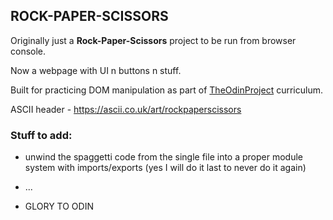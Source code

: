 ## ROCK-PAPER-SCISSORS

Originally just a **Rock-Paper-Scissors** project to be run from browser console. 

Now a webpage with UI n buttons n stuff.   

Built for practicing DOM manipulation as part of [TheOdinProject](https://www.theodinproject.com/) curriculum.  

ASCII header - https://ascii.co.uk/art/rockpaperscissors

### Stuff to add: 

- unwind the spaggetti code from the single file into a proper module system with imports/exports (yes I will do it last to never do it again)

- ...

- GLORY TO  ODIN
  
  
